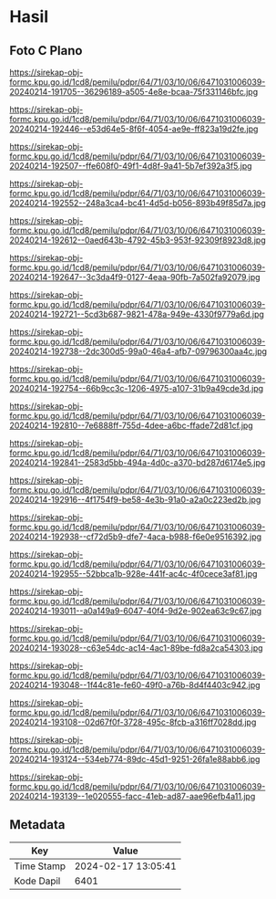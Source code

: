 # Hasil

## Foto C Plano

https://sirekap-obj-formc.kpu.go.id/1cd8/pemilu/pdpr/64/71/03/10/06/6471031006039-20240214-191705--36296189-a505-4e8e-bcaa-75f331146bfc.jpg

https://sirekap-obj-formc.kpu.go.id/1cd8/pemilu/pdpr/64/71/03/10/06/6471031006039-20240214-192446--e53d64e5-8f6f-4054-ae9e-ff823a19d2fe.jpg

https://sirekap-obj-formc.kpu.go.id/1cd8/pemilu/pdpr/64/71/03/10/06/6471031006039-20240214-192507--ffe608f0-49f1-4d8f-9a41-5b7ef392a3f5.jpg

https://sirekap-obj-formc.kpu.go.id/1cd8/pemilu/pdpr/64/71/03/10/06/6471031006039-20240214-192552--248a3ca4-bc41-4d5d-b056-893b49f85d7a.jpg

https://sirekap-obj-formc.kpu.go.id/1cd8/pemilu/pdpr/64/71/03/10/06/6471031006039-20240214-192612--0aed643b-4792-45b3-953f-92309f8923d8.jpg

https://sirekap-obj-formc.kpu.go.id/1cd8/pemilu/pdpr/64/71/03/10/06/6471031006039-20240214-192647--3c3da4f9-0127-4eaa-90fb-7a502fa92079.jpg

https://sirekap-obj-formc.kpu.go.id/1cd8/pemilu/pdpr/64/71/03/10/06/6471031006039-20240214-192721--5cd3b687-9821-478a-949e-4330f9779a6d.jpg

https://sirekap-obj-formc.kpu.go.id/1cd8/pemilu/pdpr/64/71/03/10/06/6471031006039-20240214-192738--2dc300d5-99a0-46a4-afb7-09796300aa4c.jpg

https://sirekap-obj-formc.kpu.go.id/1cd8/pemilu/pdpr/64/71/03/10/06/6471031006039-20240214-192754--66b9cc3c-1206-4975-a107-31b9a49cde3d.jpg

https://sirekap-obj-formc.kpu.go.id/1cd8/pemilu/pdpr/64/71/03/10/06/6471031006039-20240214-192810--7e6888ff-755d-4dee-a6bc-ffade72d81cf.jpg

https://sirekap-obj-formc.kpu.go.id/1cd8/pemilu/pdpr/64/71/03/10/06/6471031006039-20240214-192841--2583d5bb-494a-4d0c-a370-bd287d6174e5.jpg

https://sirekap-obj-formc.kpu.go.id/1cd8/pemilu/pdpr/64/71/03/10/06/6471031006039-20240214-192916--4f1754f9-be58-4e3b-91a0-a2a0c223ed2b.jpg

https://sirekap-obj-formc.kpu.go.id/1cd8/pemilu/pdpr/64/71/03/10/06/6471031006039-20240214-192938--cf72d5b9-dfe7-4aca-b988-f6e0e9516392.jpg

https://sirekap-obj-formc.kpu.go.id/1cd8/pemilu/pdpr/64/71/03/10/06/6471031006039-20240214-192955--52bbca1b-928e-441f-ac4c-4f0cece3af81.jpg

https://sirekap-obj-formc.kpu.go.id/1cd8/pemilu/pdpr/64/71/03/10/06/6471031006039-20240214-193011--a0a149a9-6047-40f4-9d2e-902ea63c9c67.jpg

https://sirekap-obj-formc.kpu.go.id/1cd8/pemilu/pdpr/64/71/03/10/06/6471031006039-20240214-193028--c63e54dc-ac14-4ac1-89be-fd8a2ca54303.jpg

https://sirekap-obj-formc.kpu.go.id/1cd8/pemilu/pdpr/64/71/03/10/06/6471031006039-20240214-193048--1f44c81e-fe60-49f0-a76b-8d4f4403c942.jpg

https://sirekap-obj-formc.kpu.go.id/1cd8/pemilu/pdpr/64/71/03/10/06/6471031006039-20240214-193108--02d67f0f-3728-495c-8fcb-a316ff7028dd.jpg

https://sirekap-obj-formc.kpu.go.id/1cd8/pemilu/pdpr/64/71/03/10/06/6471031006039-20240214-193124--534eb774-89dc-45d1-9251-26fa1e88abb6.jpg

https://sirekap-obj-formc.kpu.go.id/1cd8/pemilu/pdpr/64/71/03/10/06/6471031006039-20240214-193139--1e020555-facc-41eb-ad87-aae96efb4a11.jpg


## Metadata

| Key        | Value               |
| ---------- | ------------------- |
| Time Stamp | 2024-02-17 13:05:41 |
| Kode Dapil | 6401                |




